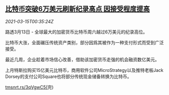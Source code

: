 <!--1615769743000-->
[比特币突破6万美元刷新纪录高点 因接受程度提高](https://cn.reuters.com/article/bitcoin-rally-0313-sat-idCNKBS2B7015)
------

<div><i>2021-03-15T00:35:24Z</i></div><p>路透3月13日 - 全球最大的加密货币比特币周六越过6万美元的纪录高位。</p><p>比特币大涨，全面碾压传统资产类别，部分因爲其被作为一种支付形式而受到广泛接受。</p><p>最近几周，企业趁着市场信心改善，借助该加密货币走强的机会融资数亿美元。</p><p>上月特斯拉购买15亿美元比特币，商用软件公司MicroStrategy以及推特老板Jack Dorsey的支付公司Square也将部分传统现金储备转换为比特币。</p><p><a href="https://tmsnrt.rs/3qVgwC5(">tmsnrt.rs/3qVgwC5(</a>完)</p>
